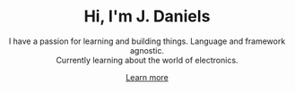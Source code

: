 <div align="center">
  <h1>Hi, I'm J. Daniels</h1>
  <p>I have a passion for learning and building things. Language and framework agnostic. <br />Currently learning about the world of electronics.</p>
  <a href="https://onajourney.github.io/">Learn more</a>
</div>
